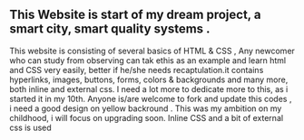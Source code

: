 ## This Website is start of my dream project, a smart city,  smart quality systems  . 

This website is consisting of several basics of HTML & CSS , Any newcomer who can study from observing can tak ethis as an example and learn html and CSS very easily, better if he/she needs recaptulation.it contains hyperlinks, images, buttons, forms, colors & backgrounds and many more, both inline and external css.  I need a lot more to dedicate more to this, as i started it in my 10th.
Anyone is/are welcome to fork and update this codes   ,  i need a good design on yellow backround . This was my ambition on my childhood, i will focus on  upgrading soon. 
Inline CSS and a bit of external css is used
